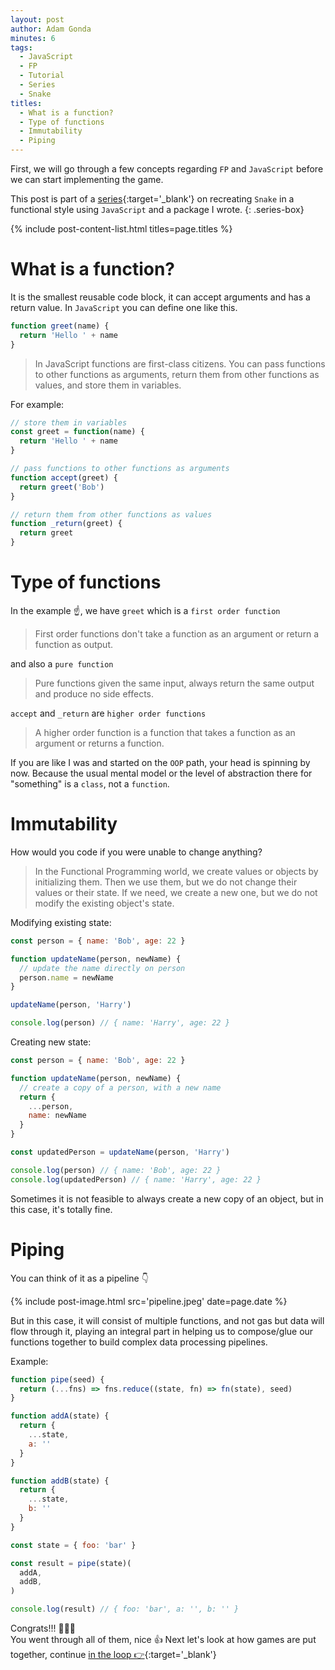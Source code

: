 ```yaml
---
layout: post
author: Adam Gonda
minutes: 6
tags:
  - JavaScript
  - FP
  - Tutorial
  - Series
  - Snake
titles:
  - What is a function?
  - Type of functions
  - Immutability
  - Piping
---
```


First, we will go through a few concepts regarding `FP` and `JavaScript`
before we can start implementing the game.

This post is part of a [series](/2022/06/13/Snake-à-la-functional.html){:target='_blank'} on recreating `Snake`
in a functional style using `JavaScript` and a package I wrote.
{: .series-box}

{% include post-content-list.html titles=page.titles %}

# What is a function?

It is the smallest reusable code block, it can accept arguments and has a return value.
In `JavaScript` you can define one like this.

```js
function greet(name) {
  return 'Hello ' + name
}
```

> In JavaScript functions are first-class citizens.
You can pass functions to other functions as arguments, return them from other functions as values, and store them in variables.

For example:

```js
// store them in variables
const greet = function(name) {
  return 'Hello ' + name
}

// pass functions to other functions as arguments
function accept(greet) {
  return greet('Bob')
}

// return them from other functions as values
function _return(greet) {
  return greet
}
```

# Type of functions

In the example ☝️, we have `greet` which is a `first order function`

> First order functions don't take a function as an argument or return a function as output.

and also a `pure function`

> Pure functions given the same input, always return the same output and produce no side effects.

`accept` and `_return` are `higher order functions`

> A higher order function is a function that takes a function as an argument or returns a function.

If you are like I was and started on the `OOP` path,  your head is spinning by now.
Because the usual mental model or the level of abstraction there for "something" is a `class`, not a `function`.

# Immutability

How would you code if you were unable to change anything?

> In the Functional Programming world, we create values or objects by initializing them.
Then we use them, but we do not change their values or their state. If we need, we create
a new one, but we do not modify the existing object's state.

Modifying existing state:

```js
const person = { name: 'Bob', age: 22 }

function updateName(person, newName) {
  // update the name directly on person
  person.name = newName
}

updateName(person, 'Harry')

console.log(person) // { name: 'Harry', age: 22 }
```

Creating new state:

```js
const person = { name: 'Bob', age: 22 }

function updateName(person, newName) {
  // create a copy of a person, with a new name
  return {
    ...person,
    name: newName
  }
}

const updatedPerson = updateName(person, 'Harry')

console.log(person) // { name: 'Bob', age: 22 }
console.log(updatedPerson) // { name: 'Harry', age: 22 }
```

Sometimes it is not feasible to always create a new copy of an object,
but in this case, it's totally fine.

# Piping

You can think of it as a pipeline 👇

{% include post-image.html
  src='pipeline.jpeg'
  date=page.date
%}

But in this case, it will consist of multiple functions,
and not gas but data will flow through it,
playing an integral part in helping us to compose/glue our functions together
to build complex data processing pipelines.

Example:

```js
function pipe(seed) {
  return (...fns) => fns.reduce((state, fn) => fn(state), seed)
}

function addA(state) {
  return {
    ...state,
    a: ''
  }
}

function addB(state) {
  return {
    ...state,
    b: ''
  }
}

const state = { foo: 'bar' }

const result = pipe(state)(
  addA,
  addB,
)

console.log(result) // { foo: 'bar', a: '', b: '' }
```

Congrats!!! 🥳🥳🥳<br>
You went through all of them, nice 👍
Next let's look at how games are put together, continue [in the loop 👉](/2022/06/15/In-the-loop.html){:target='_blank'}
